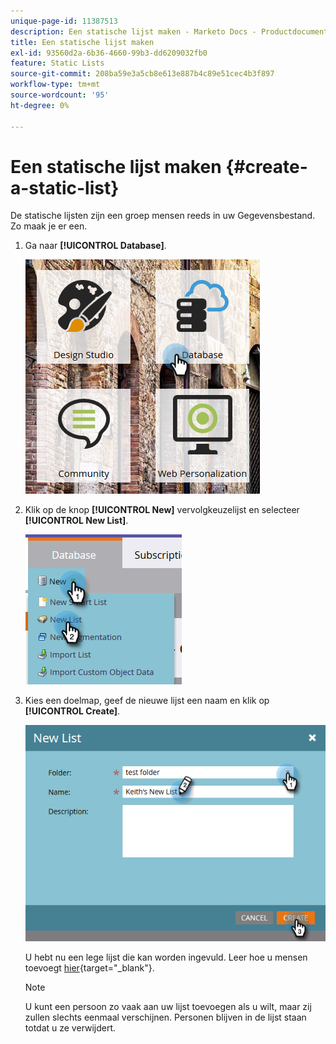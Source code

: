 ```yaml
---
unique-page-id: 11387513
description: Een statische lijst maken - Marketo Docs - Productdocumentatie
title: Een statische lijst maken
exl-id: 93560d2a-6b36-4660-99b3-dd6209032fb0
feature: Static Lists
source-git-commit: 208ba59e3a5cb8e613e887b4c89e51cec4b3f897
workflow-type: tm+mt
source-wordcount: '95'
ht-degree: 0%

---
```


# Een statische lijst maken {#create-a-static-list}

De statische lijsten zijn een groep mensen reeds in uw Gegevensbestand. Zo maak je er een.

1. Ga naar **[!UICONTROL Database]**.

   ![](assets/db.png)

1. Klik op de knop **[!UICONTROL New]** vervolgkeuzelijst en selecteer **[!UICONTROL New List]**.

   ![](assets/two.png)

1. Kies een doelmap, geef de nieuwe lijst een naam en klik op **[!UICONTROL Create]**.

   ![](assets/three.png)

   U hebt nu een lege lijst die kan worden ingevuld. Leer hoe u mensen toevoegt [hier](/help/marketo/product-docs/core-marketo-concepts/smart-lists-and-static-lists/static-lists/understanding-static-lists.md#ways-to-add-remove-people-from-a-list){target="_blank"}.

   >[!NOTE]
   >
   >U kunt een persoon zo vaak aan uw lijst toevoegen als u wilt, maar zij zullen slechts eenmaal verschijnen. Personen blijven in de lijst staan totdat u ze verwijdert.
